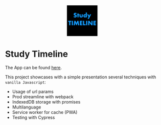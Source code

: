 <p align="center">
<img src="https://github.com/c1b3rt00lk1t/studyTimeline/blob/main/public/icons/capture.png?raw=true" width="20%" height="20%" >
</p>

# Study Timeline

The App can be found <a href= 'https://studytimeline-c92b5.web.app'>here</a>.

This project showcases with a simple presentation several techniques with <code>vanilla Javascript</code>:

- Usage of url params
- Prod streamline with webpack
- IndexedDB storage with promises
- Multilanguage
- Service worker for cache (PWA)
- Testing with Cypress
